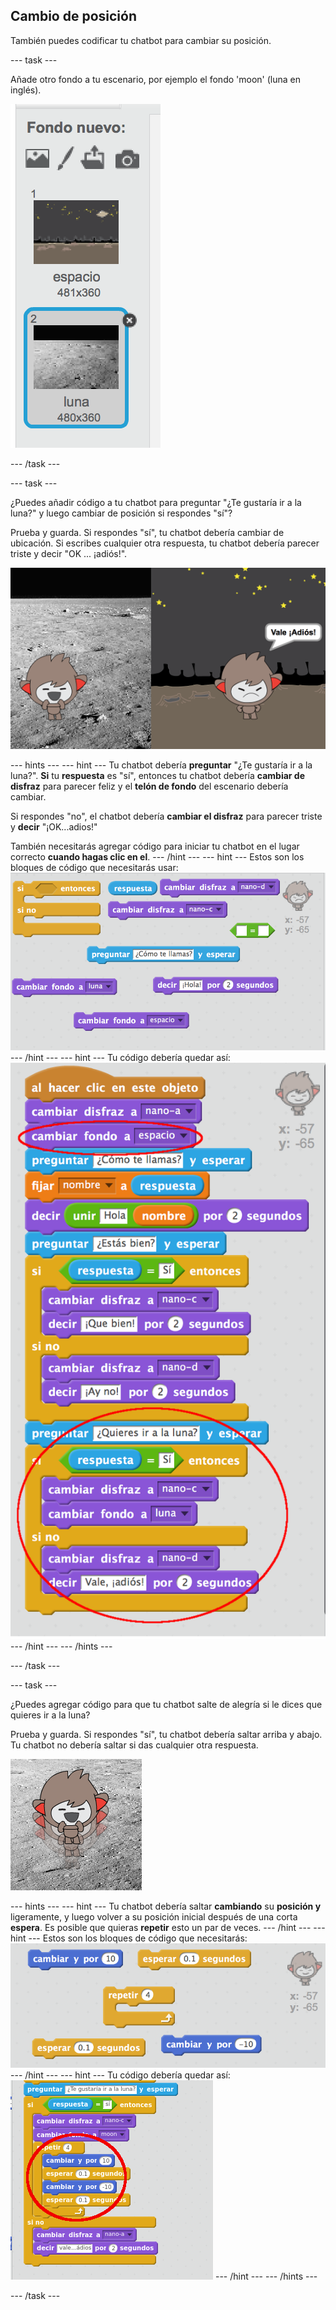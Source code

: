 ## Cambio de posición

También puedes codificar tu chatbot para cambiar su posición.

--- task ---

Añade otro fondo a tu escenario, por ejemplo el fondo 'moon' (luna en inglés).

![Agregar un fondo 'moon' (luna)](images/chatbot-moon.png)

--- /task ---

--- task ---

¿Puedes añadir código a tu chatbot para preguntar "¿Te gustaría ir a la luna?" y luego cambiar de posición si respondes "sí"?

Prueba y guarda. Si respondes "sí", tu chatbot debería cambiar de ubicación. Si escribes cualquier otra respuesta, tu chatbot debería parecer triste y decir "OK ​​... ¡adiós!".

![Comprobar un cambio de fondo](images/chatbot-backdrop-test.png)

--- hints --- --- hint --- Tu chatbot debería **preguntar** "¿Te gustaría ir a la luna?". **Si** tu **respuesta** es "sí", entonces tu chatbot debería **cambiar de disfraz** para parecer feliz y el **telón de fondo** del escenario debería cambiar.

Si respondes "no", el chatbot debería **cambiar el disfraz** para parecer triste y **decir** "¡OK...adios!"

También necesitarás agregar código para iniciar tu chatbot en el lugar correcto **cuando hagas clic en el**. --- /hint --- --- hint --- Estos son los bloques de código que necesitarás usar: ![Blocks for changing the backdrop](images/chatbot-backdrop-blocks.png) --- /hint --- --- hint --- Tu código debería quedar así: ![Code for changing the backdrop](images/chatbot-backdrop-code.png) --- /hint --- --- /hints ---

--- /task ---

--- task ---

¿Puedes agregar código para que tu chatbot salte de alegría si le dices que quieres ir a la luna?

Prueba y guarda. Si respondes "sí", tu chatbot debería saltar arriba y abajo. Tu chatbot no debería saltar si das cualquier otra respuesta.

![Comprobar un chatbot que salta](images/chatbot-jump-test.png)

--- hints --- --- hint --- Tu chatbot debería saltar **cambiando** su **posición y** ligeramente, y luego volver a su posición inicial después de una corta **espera**. Es posible que quieras **repetir** esto un par de veces. --- /hint --- --- hint --- Estos son los bloques de código que necesitarás: ![Blocks for a jumping ChatBot](images/chatbot-jump-blocks.png) --- /hint --- --- hint --- Tu código debería quedar así: ![Code for a jumping ChatBot](images/chatbot-jump-code.png) --- /hint --- --- /hints ---

--- /task ---